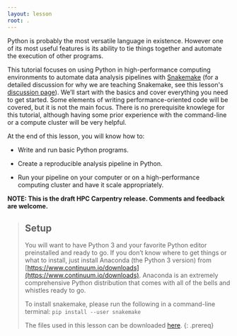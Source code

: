 ```yaml
---
layout: lesson
root: .
---
```

Python is probably the most versatile language in existence. However one of its most useful features is its ability to tie things together and automate the execution of other programs.

This tutorial focuses on using Python in high-performance computing environments to automate data analysis pipelines with 
[Snakemake](http://snakemake.readthedocs.io/en/stable/)
(for a detailed discussion for why we are teaching Snakemake, see this lesson's 
<a href="{{ page.root }}/discuss/">discussion page</a>). 
We’ll start with the basics and cover everything you need to get started. 
Some elements of writing performance-oriented code will be covered, 
but it is not the main focus. 
There is no prerequisite knowlege for this tutorial, 
although having some prior experience with the command-line or a compute cluster will be very helpful.

At the end of this lesson, you will know how to:

* Write and run basic Python programs.

* Create a reproducible analysis pipeline in Python. 

* Run your pipeline on your computer or on a high-performance computing cluster and have it scale appropriately.

**NOTE: This is the draft HPC Carpentry release. Comments and feedback are welcome.** 

> ## Setup
>
> You will want to have Python 3 and your favorite Python editor preinstalled and ready to go. 
> If you don’t know where to get things or what to install, 
> just install Anaconda (the Python 3 version) from [https://www.continuum.io/downloads](https://www.continuum.io/downloads). 
> Anaconda is an extremely comprehensive Python distribution that comes with all of the bells and whistles ready to go.
> 
> To install snakemake, please run the following in a command-line terminal:
> `pip install --user snakemake`
>
> The files used in this lesson can be downloaded [here](files/snakemake-lesson.tar.gz).
{: .prereq}
